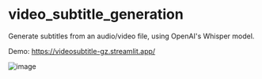 # video_subtitle_generation
Generate subtitles from an audio/video file, using OpenAI's Whisper model.

Demo: https://videosubtitle-gz.streamlit.app/

![image](https://github.com/user-attachments/assets/4e8d695f-347d-4f36-a6ac-27e1f9987187)
